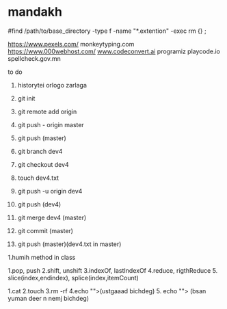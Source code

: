 # mandakh

#find /path/to/base_directory -type f -name "\*.extention" -exec rm {} \;

https://www.pexels.com/
monkeytyping.com
https://www.000webhost.com/
www.codeconvert.ai
programiz
playcode.io
spellcheck.gov.mn

to do

1. historytei orlogo zarlaga

1. git init
1. git remote add origin <url>
1. git push - origin master
1. git push (master)
1. git branch dev4
1. git checkout dev4
1. touch dev4.txt
1. git push -u origin dev4
1. git push (dev4)
1. git merge dev4 (master)
1. git commit (master)
1. git push (master)(dev4.txt in master)

1.humih method in class

1.pop, push
2.shift, unshift
3.indexOf, lastIndexOf
4.reduce, rigthReduce 5. slice(index,endindex), splice(index,itemCount)

1.cat
2.touch
3.rm -rf
4.echo "<text>"><name>(ustgaaad bichdeg) 5. echo "<text>"> <file name>(bsan yuman deer n nemj bichdeg)
